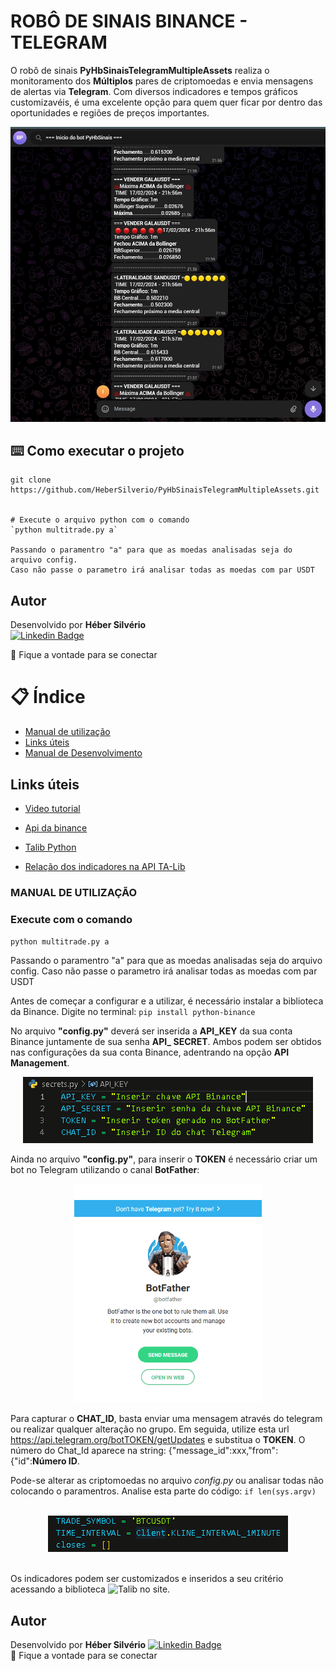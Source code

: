 # **ROBÔ DE SINAIS BINANCE - TELEGRAM** 

O robô de sinais **PyHbSinaisTelegramMultipleAssets** realiza o monitoramento dos **Múltiplos** pares de criptomoedas e envia mensagens de alertas via **Telegram**. Com diversos indicadores e tempos gráficos customizavéis, é uma excelente opção para quem quer ficar por dentro das oportunidades e regiões de preços importantes.

<div align="center">
<img src ="https://raw.githubusercontent.com/HeberSilverio/PyHbSinaisTelegramMultipleAssets/main/img/PyHbSinaisTelegramMultipleAssets.JPG" alt="Image" style="max-width: 100%;">
</div>

## ⌨️ Como executar o projeto
```* Clonando o repositório
git clone https://github.com/HeberSilverio/PyHbSinaisTelegramMultipleAssets.git


# Execute o arquivo python com o comando
`python multitrade.py a`

Passando o paramentro "a" para que as moedas analisadas seja do arquivo config.
Caso não passe o parametro irá analisar todas as moedas com par USDT
```
## Autor
Desenvolvido por **Héber Silvério** </br>
<a href="https://www.linkedin.com/in/hebersilverio/" rel="nofollow" target="_blank"><img src="https://img.shields.io/badge/LinkedIn-0077B5?style=for-the-badge&logo=linkedin&logoColor=white" alt="Linkedin Badge" data-canonical-src="https://img.shields.io/badge/linkedin-%230077B5.svg?&amp;style=for-the-badge&amp;logo=linkedin&amp;logoColor=white&amp;link=https://www.linkedin.com/in/hebersilverio/" style="max-width:100%;"></a>

👋 Fique a vontade para se conectar

# 📋 Índice

*  <a href="">Manual de utilização</a>
*  <a href="">Links úteis</a>
*  <a href="">Manual de Desenvolvimento</a>
 
## Links úteis 
*  <a href="https://www.youtube.com/watch?v=-FHCUqYHCzY&list=PLYotAkYupgP0obtvJs3iXrNgACv9Iw1g3">Video tutorial</a> 

*  <a href="https://python-binance.readthedocs.io/en/latest/overview.html">Api da binance</a> 
*  <a href="https://github.com/TA-Lib/ta-lib-python/tree/master">Talib Python</a> 
*  <a href="https://github.com/TA-Lib/ta-lib-python/blob/master/docs/doc_index.md">Relação dos indicadores na API TA-Lib</a> 

### **MANUAL DE UTILIZAÇÃO**

### Execute  com o comando
`python multitrade.py a`

Passando o paramentro "a" para que as moedas analisadas seja do arquivo config.
Caso não passe o parametro irá analisar todas as moedas com par USDT

Antes de começar a configurar e a utilizar, é necessário instalar a biblioteca da Binance. Digite no terminal: `pip install python-binance`

No arquivo **"config.py"** deverá ser inserida a **API_KEY** da sua conta Binance juntamente de sua senha **API_ SECRET**. Ambos podem ser obtidos nas configurações da sua conta Binance, adentrando na opção **API Management**.

<div align="center">
<img src = "https://raw.githubusercontent.com/HeberSilverio/PyHbSinais/main/img/secrets.png">
</div>


Ainda no arquivo **"config.py"**, para inserir o **TOKEN** é necessário criar um bot no Telegram utilizando o canal **BotFather**:


<div align="center">
<img src = "https://raw.githubusercontent.com/HeberSilverio/PyHbSinais/main/img/botfather.png" alt="Image" height="350" width="300">
</div>

  
Para capturar o **CHAT_ID**, basta enviar uma mensagem através do telegram ou realizar qualquer alteração no grupo.
Em seguida, utilize esta url https://api.telegram.org/botTOKEN/getUpdates e substitua o **TOKEN**. 
O número do Chat_Id aparece na string: {"message_id":xxx,"from":{"id":**Número ID**.


Pode-se alterar as criptomoedas no arquivo *config.py* ou analisar todas não colocando o paramentros. Analise esta parte do código:
`if len(sys.argv)`

</br> 

<div align="center">
<img src = "https://raw.githubusercontent.com/HeberSilverio/PyHbSinais/main/img/criptotime.png">
</div>

</br> 

Os indicadores podem ser customizados e inseridos a seu critério acessando a biblioteca ![**Talib**](https://github.com/TA-Lib/ta-lib-python/blob/master/talib/_func.pxi) no site.

## Autor
Desenvolvido por **Héber Silvério** 
<a href="https://www.linkedin.com/in/hebersilverio/" rel="nofollow" target="_blank"><img src="https://img.shields.io/badge/LinkedIn-0077B5?style=for-the-badge&logo=linkedin&logoColor=white" alt="Linkedin Badge" data-canonical-src="https://img.shields.io/badge/linkedin-%230077B5.svg?&amp;style=for-the-badge&amp;logo=linkedin&amp;logoColor=white&amp;link=https://www.linkedin.com/in/hebersilverio/" style="max-width:100%;"></a>
</br>
👋 Fique a vontade para se conectar